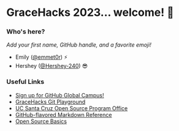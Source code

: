 # GraceHacks 2023... welcome! 🦄

### Who's here?
_Add your first name, GitHub handle, and a favorite emoji!_
- Emily ([@emmet0r](https://github.com/emmet0r)) ⚡️
- Hershey ([@Hershey-240](https://https://github.com/Hershey-240)) 😎

### Useful Links
- [Sign up for GitHub Global Campus!](https://education.github.com/globalcampus/student)
- [GraceHacks Git Playground](https://emmet0r.github.io/gracehacks/docs/)
- [UC Santa Cruz Open Source Program Office](https://ucsc-ospo.github.io)
- [GitHub-flavored Markdown Reference](https://docs.github.com/en/get-started/writing-on-github/getting-started-with-writing-and-formatting-on-github/basic-writing-and-formatting-syntax)
- [Open Source Basics](https://www.youtube.com/watch?v=upxUAI-fAtE)
